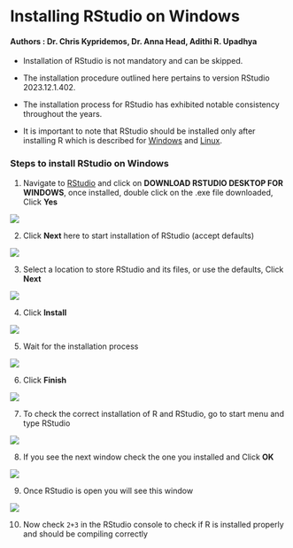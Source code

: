 # Installing RStudio on Windows

#### Authors : Dr. Chris Kypridemos, Dr. Anna Head, Adithi R. Upadhya

- Installation of RStudio is not mandatory and can be skipped.

- The installation procedure outlined here pertains to version RStudio 2023.12.1.402.

- The installation process for RStudio has exhibited notable consistency throughout the years.

- It is important to note that RStudio should be installed only after installing R which is described for [Windows](installing_R_on_windows.md) and [Linux](installing_R_on_linux.md). 

### Steps to install RStudio on Windows

1. Navigate to [RStudio](https://posit.co/download/rstudio-desktop/) and click on **DOWNLOAD RSTUDIO DESKTOP FOR WINDOWS**, once installed, double click on the .exe file downloaded, Click **Yes**

![](img/RStudio_1.jpeg)


2. Click **Next** here to start installation of RStudio (accept defaults)

![](img/RStudio_2.jpeg)


3. Select a location to store RStudio and its files, or use the defaults, Click **Next**

![](img/RStudio_3.jpeg)


4. Click **Install**

![](img/RStudio_4.jpeg)


5. Wait for the installation process

![](img/RStudio_5.jpeg)


6. Click **Finish**

![](img/RStudio_6.jpeg)


7. To check the correct installation of R and RStudio, go to start menu and type RStudio

![](img/RStudio_7.jpeg)


8. If you see the next window check the one you installed and Click **OK**

![](img/RStudio_8.jpeg)


9. Once RStudio is open you will see this window

![](img/RStudio_9.jpeg)


10. Now check `2+3` in the RStudio console to check if R is installed properly and should be compiling correctly 
